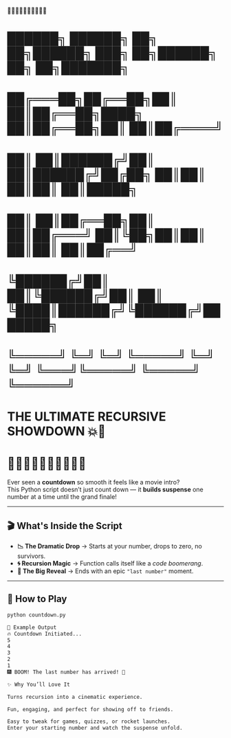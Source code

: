  🚀🔥🌟🌟🌟🌟🌟🌟🔥🚀
#   ██████╗ ██████╗ ██╗   ██╗██████╗ ███╗   ██╗██████╗ ██╗   ██╗███████╗
#  ██╔═══██╗██╔══██╗██║   ██║██╔══██╗████╗  ██║██╔══██╗██║   ██║██╔════╝
#  ██║   ██║██████╔╝██║   ██║██████╔╝██╔██╗ ██║██║  ██║██║   ██║█████╗  
#  ██║   ██║██╔══██╗██║   ██║██╔═══╝ ██║╚██╗██║██║  ██║██║   ██║██╔══╝  
#  ╚██████╔╝██║  ██║╚██████╔╝██║     ██║ ╚████║██████╔╝╚██████╔╝███████╗
#   ╚═════╝ ╚═╝  ╚═╝ ╚═════╝ ╚═╝     ╚═╝  ╚═══╝╚═════╝  ╚═════╝ ╚══════╝
#            THE ULTIMATE RECURSIVE SHOWDOWN 💥🎉
# 🚀🔥🌟🌟🌟🌟🌟🌟🔥🚀

Ever seen a **countdown** so smooth it feels like a movie intro?  
This Python script doesn’t just count down — it **builds suspense** one number at a time until the grand finale!

---

## 🎬 What's Inside the Script
- **📉 The Dramatic Drop** → Starts at your number, drops to zero, no survivors.
- **🌀 Recursion Magic** → Function calls itself like a *code boomerang*.
- **🎯 The Big Reveal** → Ends with an epic `"last number"` moment.

---


## 🚀 How to Play
```bash
python countdown.py

📌 Example Output
🔥 Countdown Initiated...
5
4
3
2
1
🎆 BOOM! The last number has arrived! 🎇

✨ Why You’ll Love It

Turns recursion into a cinematic experience.

Fun, engaging, and perfect for showing off to friends.

Easy to tweak for games, quizzes, or rocket launches.
Enter your starting number and watch the suspense unfold.


